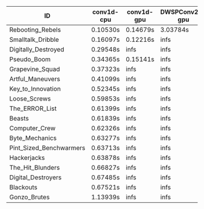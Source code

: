 |ID|conv1d-cpu|conv1d-gpu|DWSPConv2D-gpu|gemm-gpu|avg|
|-|-|-|-|-|-|
|Rebooting_Rebels|0.10530s|0.14679s|3.03784s|1.82745s|1.27934s|
|Smalltalk_Dribble|0.16097s|0.12216s|infs|1.94445s|infs|
|Digitally_Destroyed|0.29548s|infs|infs|4.59236s|infs|
|Pseudo_Boom|0.34365s|0.15141s|infs|4.54552s|infs|
|Grapevine_Squad|0.37323s|infs|infs|4.56967s|infs|
|Artful_Maneuvers|0.41099s|infs|infs|4.53667s|infs|
|Key_to_Innovation|0.52345s|infs|infs|4.52449s|infs|
|Loose_Screws|0.59853s|infs|infs|4.53480s|infs|
|The_ERROR_List|0.61399s|infs|infs|4.54316s|infs|
|Beasts|0.61839s|infs|infs|4.54645s|infs|
|Computer_Crew|0.62326s|infs|infs|4.61824s|infs|
|Byte_Mechanics|0.63277s|infs|infs|4.55966s|infs|
|Pint_Sized_Benchwarmers|0.63713s|infs|infs|4.58756s|infs|
|Hackerjacks|0.63878s|infs|infs|4.52906s|infs|
|The_Hit_Blunders|0.66827s|infs|infs|4.51844s|infs|
|Digital_Destroyers|0.67485s|infs|infs|4.49836s|infs|
|Blackouts|0.67521s|infs|infs|4.49685s|infs|
|Gonzo_Brutes|1.13939s|infs|infs|4.57457s|infs|
